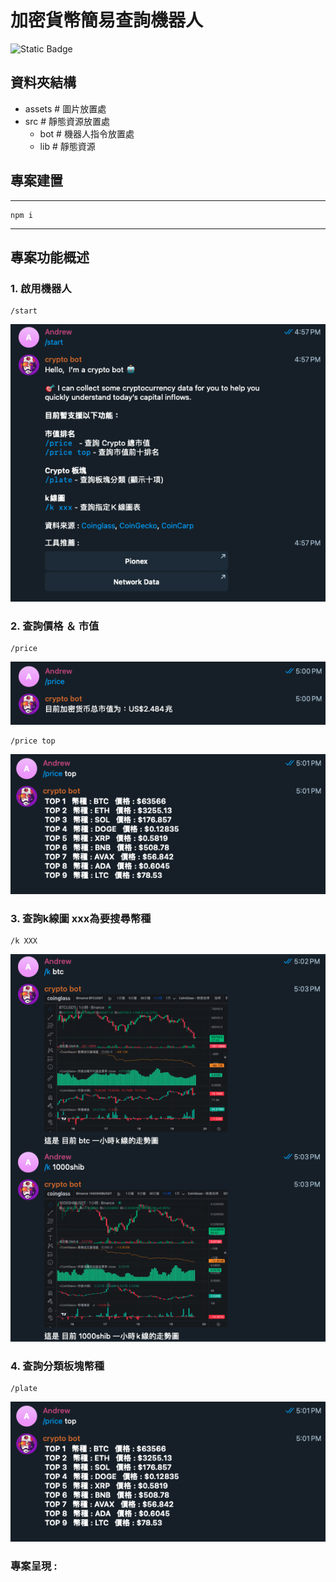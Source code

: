 # 加密貨幣簡易查詢機器人
![Static Badge](https://img.shields.io/badge/Node-v16.20.2_up-blue) 

## 資料夾結構
 - assets # 圖片放置處
  - src # 靜態資源放置處
    - bot # 機器人指令放置處
    - lib # 靜態資源

## 專案建置
---
```
npm i
```
---

## 專案功能概述
### 1. 啟用機器人
```
/start
```

![/start](assets/image5.png)

### 2. 查詢價格 ＆ 市值
```
/price
```
![/price](assets/image4.png)

```
/price top
```
![/price](assets/image3.png)

### 3. 查詢k線圖 xxx為要搜尋幣種
```
/k XXX
```
![/price](assets/image1.png)

### 4. 查詢分類板塊幣種
```
/plate
```
![/price](assets/image3.png)

### 專案呈現 : 
